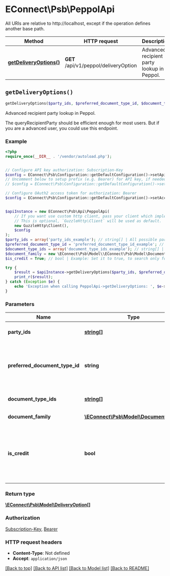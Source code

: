 # EConnect\Psb\PeppolApi

All URIs are relative to http://localhost, except if the operation defines another base path.

| Method | HTTP request | Description |
| ------------- | ------------- | ------------- |
| [**getDeliveryOptions()**](PeppolApi.md#getDeliveryOptions) | **GET** /api/v1/peppol/deliveryOption | Advanced recipient party lookup in Peppol. |


## `getDeliveryOptions()`

```php
getDeliveryOptions($party_ids, $preferred_document_type_id, $document_type_ids, $document_family, $is_credit): \EConnect\Psb\Model\DeliveryOption[]
```

Advanced recipient party lookup in Peppol.

The queryRecipientParty should be efficient enough for most users. But if you are a advanced user, you could use this endpoint.

### Example

```php
<?php
require_once(__DIR__ . '/vendor/autoload.php');


// Configure API key authorization: Subscription-Key
$config = EConnect\Psb\Configuration::getDefaultConfiguration()->setApiKey('Subscription-Key', 'YOUR_API_KEY');
// Uncomment below to setup prefix (e.g. Bearer) for API key, if needed
// $config = EConnect\Psb\Configuration::getDefaultConfiguration()->setApiKeyPrefix('Subscription-Key', 'Bearer');

// Configure OAuth2 access token for authorization: Bearer
$config = EConnect\Psb\Configuration::getDefaultConfiguration()->setAccessToken('YOUR_ACCESS_TOKEN');


$apiInstance = new EConnect\Psb\Api\PeppolApi(
    // If you want use custom http client, pass your client which implements `GuzzleHttp\ClientInterface`.
    // This is optional, `GuzzleHttp\Client` will be used as default.
    new GuzzleHttp\Client(),
    $config
);
$party_ids = array('party_ids_example'); // string[] | All possible partyIds of the recipient party
$preferred_document_type_id = 'preferred_document_type_id_example'; // string | The source or preferred documentTypeId to match with and to determine the partyId format.
$document_type_ids = array('document_type_ids_example'); // string[] | Filter on document formats
$document_family = new \EConnect\Psb\Model\\EConnect\Psb\Model\DocumentFamily(); // \EConnect\Psb\Model\DocumentFamily | Document family
$is_credit = True; // bool | Example: Set it to true, to search only for CreditNotes or to false if you don't want to include CreditNotes in our result set.

try {
    $result = $apiInstance->getDeliveryOptions($party_ids, $preferred_document_type_id, $document_type_ids, $document_family, $is_credit);
    print_r($result);
} catch (Exception $e) {
    echo 'Exception when calling PeppolApi->getDeliveryOptions: ', $e->getMessage(), PHP_EOL;
}
```

### Parameters

| Name | Type | Description  | Notes |
| ------------- | ------------- | ------------- | ------------- |
| **party_ids** | [**string[]**](../Model/string.md)| All possible partyIds of the recipient party | |
| **preferred_document_type_id** | **string**| The source or preferred documentTypeId to match with and to determine the partyId format. | [optional] |
| **document_type_ids** | [**string[]**](../Model/string.md)| Filter on document formats | [optional] |
| **document_family** | [**\EConnect\Psb\Model\DocumentFamily**](../Model/.md)| Document family | [optional] |
| **is_credit** | **bool**| Example: Set it to true, to search only for CreditNotes or to false if you don&#39;t want to include CreditNotes in our result set. | [optional] |

### Return type

[**\EConnect\Psb\Model\DeliveryOption[]**](../Model/DeliveryOption.md)

### Authorization

[Subscription-Key](../../README.md#Subscription-Key), [Bearer](../../README.md#Bearer)

### HTTP request headers

- **Content-Type**: Not defined
- **Accept**: `application/json`

[[Back to top]](#) [[Back to API list]](../../README.md#endpoints)
[[Back to Model list]](../../README.md#models)
[[Back to README]](../../README.md)
